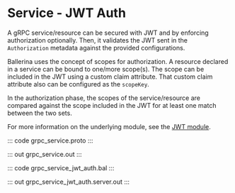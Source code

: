 # Service - JWT Auth

A gRPC service/resource can be secured with JWT and by enforcing
authorization optionally. Then, it validates the JWT sent in the
`Authorization` metadata against the provided configurations.

Ballerina uses the concept of scopes for authorization. A resource declared
in a service can be bound to one/more scope(s). The scope can be included
in the JWT using a custom claim attribute. That custom claim attribute
also can be configured as the `scopeKey`.

In the authorization phase, the scopes of the service/resource are compared
against the scope included in the JWT for at least one match between the two
sets.

For more information on the underlying module, 
see the [JWT module](https://docs.central.ballerina.io/ballerina/jwt/latest/).

::: code grpc_service.proto :::

::: out grpc_service.out :::

::: code grpc_service_jwt_auth.bal :::

::: out grpc_service_jwt_auth.server.out :::